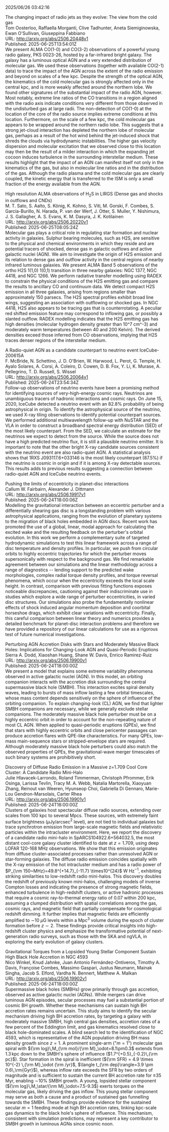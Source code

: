 2025/06/26 03:42:16  

The changing impact of radio jets as they evolve: The view from the cold
  gas  
Tom Oosterloo, Raffaella Morganti, Clive Tadhunter, Aneta Siemiginowska, Ewan O'Sullivan, Giuseppina Fabbiano  
URL: http://arxiv.org/abs/2506.20448v1  
Published: 2025-06-25T13:54:01Z  
  We present ALMA CO(1-0) and CO(3-2) observations of a powerful young radio galaxy, PKS 0023-26, hosted by a far-infrared bright galaxy. The galaxy has a luminous optical AGN and a very extended distribution of molecular gas. We used these observations (together with available CO(2-1) data) to trace the impact of the AGN across the extent of the radio emission and beyond on scales of a few kpc. Despite the strength of the optical AGN, the kinematics of the cold molecular gas is strongly affected only in the central kpc, and is more weakly affected around the northern lobe. We found other signatures of the substantial impact of the radio AGN, however. Most notably, extreme line ratios of the CO transitions in a region aligned with the radio axis indicate conditions very different from those observed in the undisturbed gas at large radii. The non-detection of CO(1-0) at the location of the core of the radio source implies extreme conditions at this location. Furthermore, on the scale of a few kpc, the cold molecular gas appears to be wrapped around the northern radio lobe. This suggests that a strong jet-cloud interaction has depleted the northern lobe of molecular gas, perhaps as a result of the hot wind behind the jet-induced shock that shreds the clouds via hydrodynamic instabilities. The higher gas velocity dispersion and molecular excitation that we observed close to this location may then be the result of a milder interaction in which the expanding jet cocoon induces turbulence in the surrounding interstellar medium. These results highlight that the impact of an AGN can manifest itself not only in the kinematics of the gas, but also in molecular line ratios and in the distribution of the gas. Although the radio plasma and the cold molecular gas are clearly coupled, the kinetic energy that is transferred to the ISM is only a small fraction of the energy available from the AGN.   

High resolution ALMA observations of H$_2$S in LIRGS (Dense gas and
  shocks in outflows and CNDs)  
M. T. Sato, S. Aalto, S. König, K. Kohno, S. Viti, M. Gorski, F. Combes, S. García-Burillo, N. Harada, P. van der Werf, J. Otter, S. Muller, Y. Nishimura, J. S. Gallagher, A. S. Evans, K. M. Dasyra, J. K. Kotilainen  
URL: http://arxiv.org/abs/2506.20220v1  
Published: 2025-06-25T08:05:24Z  
  Molecular gas plays a critical role in regulating star formation and nuclear activity in galaxies. Sulphur bearing molecules, such as H2S, are sensitive to the physical and chemical environments in which they reside and are potential tracers of shocked, dense gas in galactic outflows and active galactic nuclei (AGN). We aim to investigate the origin of H2S emission and its relation to dense gas and outflow activity in the central regions of nearby infrared luminous galaxies. We present ALMA Band 5 observations of the ortho H2S 1(1,0) 1(0,1) transition in three nearby galaxies: NGC 1377, NGC 4418, and NGC 1266. We perform radiative transfer modelling using RADEX to constrain the physical conditions of the H2S emitting gas and compare the results to ancillary CO and continuum data. We detect compact H2S emission in all three galaxies, arising from regions smaller than approximately 150 parsecs. The H2S spectral profiles exhibit broad line wings, suggesting an association with outflowing or shocked gas. In NGC 4418, H2S also appears to be tracing gas that is counterrotating. A peculiar red shifted emission feature may correspond to inflowing gas, or possibly a slanted outflow. RADEX modelling indicates that the H2S emitting gas has high densities (molecular hydrogen density greater than 10^7 cm^-3) and moderately warm temperatures (between 40 and 200 Kelvin). The derived densities exceed those inferred from CO observations, implying that H2S traces denser regions of the interstellar medium.   

A Radio-quiet AGN as a candidate counterpart to neutrino event
  IceCube-200615A  
F. McBride, N. Schettino, J. D. O'Brien, W. Harwood, L. Perot, G. Temple, H. Ayalo Solares, A. Corsi, A. Coleiro, D. Cowen, D. B. Fox, Y. Li, K. Murase, A. Pellegrino, T. D. Russell, S. Wissel  
URL: http://arxiv.org/abs/2506.20064v1  
Published: 2025-06-24T23:54:34Z  
  Follow-up observations of neutrino events have been a promising method for identifying sources of very-high-energy cosmic rays. Neutrinos are unambiguous tracers of hadronic interactions and cosmic rays. On June 15, 2020, IceCube detected a neutrino event with an 82.8% probability of being astrophysical in origin. To identify the astrophysical source of the neutrino, we used X-ray tiling observations to identify potential counterpart sources. We performed additional multiwavelength follow-up with NuSTAR and the VLA in order to construct a broadband spectral energy distribution (SED) of the most likely counterpart. From the SED, we calculate an estimate for the neutrinos we expect to detect from the source. While the source does not have a high predicted neutrino flux, it is still a plausible neutrino emitter. It is important to note that the other bright X-ray candidate sources consistent with the neutrino event are also radio-quiet AGN. A statistical analysis shows that 1RXS J093117.6+033146 is the most likely counterpart (87.5%) if the neutrino is cosmic in origin and if it is among X-ray detectable sources. This results adds to previous results suggesting a connection between radio-quiet AGN and IceCube neutrino events.   

Pushing the limits of eccentricity in planet-disc interactions  
Callum W. Fairbairn, Alexander J. Dittmann  
URL: http://arxiv.org/abs/2506.19917v1  
Published: 2025-06-24T18:00:06Z  
  Modelling the gravitational interaction between an eccentric perturber and a differentially shearing gas disc is a longstanding problem with various astrophysical applications, ranging from the evolution of planetary systems to the migration of black holes embedded in AGN discs. Recent work has promoted the use of a global, linear, modal approach for calculating the excited wake and the resulting feedback on the perturber's orbital evolution. In this work we perform a complementary suite of targeted hydrodynamic simulations to test this linear framework across a range of disc temperature and density profiles. In particular, we push from circular orbits to highly eccentric trajectories for which the perturber moves supersonically with respect to the background gas. We find remarkable agreement between our simulations and the linear methodology across a range of diagnostics -- lending support to the predicted wake morphologies, complex radial torque density profiles, and torque reversal phenomena, which occur when the eccentricity exceeds the local scale height. In contrast, comparison with previous fitting functions exposes noticeable discrepancies, cautioning against their indiscriminate use in studies which explore a wide range of perturber eccentricities, in varied disc structures. Our simulations also probe the fundamentally nonlinear effects of shock induced angular momentum deposition and coorbital horseshoe drags, which exhibit clear variations with eccentricity. Finally, this careful comparison between linear theory and numerics provides a detailed benchmark for planet-disc interaction problems and therefore we have provided a repository of our linear calculations for use as a rigorous test of future numerical investigations.   

Perturbing AGN Accretion Disks with Stars and Moderately Massive Black
  Holes: Implications for Changing-Look AGN and Quasi-Periodic Eruptions  
Sierra A. Dodd, Xiaoshan Huang, Shane W. Davis, Enrico Ramirez-Ruiz  
URL: http://arxiv.org/abs/2506.19900v1  
Published: 2025-06-24T18:00:00Z  
  We present a model that explains some extreme variability phenomena observed in active galactic nuclei (AGN). In this model, an orbiting companion interacts with the accretion disk surrounding the central supermassive black hole (SMBH). This interaction excites spiral density waves, leading to bursts of mass inflow lasting a few orbital timescales, whose mass content depends sensitively on the sphere of influence of the orbiting companion. To explain changing-look (CL) AGN, we find that lighter SMBH companions are necessary, while we generally exclude stellar companions. The moderately massive black hole perturber must be on a highly eccentric orbit in order to account for the non-repeating nature of most CL AGN. When applied to quasi-periodic eruptions (QPEs), we find that stars with highly eccentric orbits and close pericenter passages can produce accretion flares with QPE-like characteristics. For many QPEs, low-mass main-sequence stars or stripped-envelope stars are required. Although moderately massive black hole perturbers could also match the observed properties of QPEs, the gravitational-wave merger timescales of such binary systems are prohibitively short.   

Discovery of Diffuse Radio Emission in a Massive z=1.709 Cool Core
  Cluster: A Candidate Radio Mini-Halo  
Julie Hlavacek-Larrondo, Roland Timmerman, Christoph Pfrommer, Erik Osinga, Larissa Tevlin, Tracy M. A. Webb, Natalia Martorella, Xiaoyuan Zhang, Reinout van Weeren, Hyunseop Choi, Gabriella Di Gennaro, Marie-Lou Gendron-Marsolais, Carter Rhea  
URL: http://arxiv.org/abs/2506.19901v1  
Published: 2025-06-24T18:00:00Z  
  Clusters of galaxies host spectacular diffuse radio sources, extending over scales from 100 kpc to several Mpcs. These sources, with extremely faint surface brightness ($\mu$Jy/arcsec$^2$ level), are not tied to individual galaxies but trace synchrotron emission from large-scale magnetic fields and relativistic particles within the intracluster environment. Here, we report the discovery of a candidate radio mini-halo in SpARCS104922.6+564032.5, the most distant cool-core galaxy cluster identified to date at $z=1.709$, using deep LOFAR 120-168 MHz observations. We show that this emission originates from diffuse cluster-associated processes rather than unresolved AGN or star-forming galaxies. The diffuse radio emission coincides spatially with the X-ray emission of the hot intracluster medium and has a radio power of $P_{\rm 150~MHz}=49.8^{+14.7}_{-11.7} \times10^{24}$ W Hz$^{-1}$, exhibiting striking similarities to low-redshift radio mini-halos. This discovery doubles the redshift of previously known mini-halos, challenging models of inverse Compton losses and indicating the presence of strong magnetic fields, enhanced turbulence in high-redshift clusters, or active hadronic processes that require a cosmic ray-to-thermal energy ratio of 0.07 within 200 kpc, assuming a clumped distribution with spatial correlations among the gas, cosmic rays, and magnetic field that partially compensate for cosmological redshift dimming. It further implies that magnetic fields are efficiently amplified to $\sim$$10~\mu$G levels within a Mpc$^3$ volume during the epoch of cluster formation before $z\sim2$. These findings provide critical insights into high-redshift cluster physics and emphasize the transformative potential of next-generation radio surveys, such as those with the SKA and ngVLA, in exploring the early evolution of galaxy clusters.   

Gravitational Torques from a Lopsided Young Stellar Component Sustain
  High Black Hole Accretion in NGC 4593  
Nico Winkel, Knud Jahnke, Juan Antonio Fernández-Ontiveros, Timothy A. Davis, Françoise Combes, Massimo Gaspari, Justus Neumann, Mainak Singha, Jacob S. Elford, Vardha N. Bennert, Matthew A. Malkan  
URL: http://arxiv.org/abs/2506.19902v1  
Published: 2025-06-24T18:00:00Z  
  Supermassive black holes (SMBHs) grow primarily through gas accretion, observed as active galactic nuclei (AGNs). While mergers can drive luminous AGN episodes, secular processes may fuel a substantial portion of cosmic BH growth. Whether these mechanisms can sustain high BH accretion rates remains uncertain. This study aims to identify the secular mechanism driving high BH accretion rates, by targeting a galaxy with moderately massive SMBH, high central gas densities, accretion rates of a few percent of the Eddington limit, and gas kinematics resolved close to black hole-dominated scales. A blind search led to the identification of NGC 4593, which is representative of the AGN population driving BH mass density growth since $z=1$. A prominent single-arm ("$m=1$") molecular gas spiral with ${\rm log}\,M_{\rm mol}/{\rm M}_\odot=8.1\pm0.3$ extends from 1.3$\,$kpc down to the SMBH's sphere of influence ($1.7^{+0.5}_{-0.2}\,{\rm pc}$). Star formation in the spiral is inefficient (${\rm SFR} = 4.9 \times 10^{-2} \,{\rm M}_\odot {\rm /yr}$, $\langle t_{\rm dep}\rangle=3.9 \pm 0.6\,\rm{Gyr}$), whereas inflow rate exceeds the SFR by two orders of magnitude and is sufficient to sustain the current BH accretion rate for $\geq$35$\,$Myr, enabling $\sim$10% SMBH growth. A young, lopsided stellar component (${\rm log}\,M_\star/{\rm M}_\odot=7.5-9.3$) exerts torques on the molecular gas, likely driving the gas inflow. This young stellar component may serve as both a cause and a product of sustained gas funnelling towards the SMBH. These findings provide evidence for the sustained secular $m=1$ feeding mode at high BH accretion rates, linking kpc-scale gas dynamics to the black hole's sphere of influence. This mechanism, consistent with simulation predictions, may represent a key contributor to SMBH growth in luminous AGNs since cosmic noon.   

